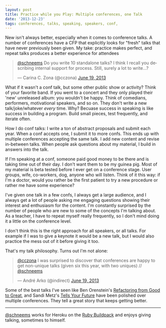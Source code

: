 ```yaml
---
layout: post
title: Practice while you Play: Multiple conferences, one Talk
date: '2013-12-23'
tags: conferences, talks, speaking, speakers, conf,
---
```


New isn't always better, especially when it comes to conference talks. A number of conferences have a CFP that explicitly looks for "fresh" talks that have never previously been given. My take: practice makes perfect, and repeat talks produces a better experience for attendees

<blockquote class="twitter-tweet" lang="en"><p><a href="https://twitter.com/schneems">@schneems</a> Do you write 10 standalone talks? I think I recall you describing internal support for process. Still, surely a lot to write...?</p>&mdash; Carina C. Zona (@cczona) <a href="https://twitter.com/cczona/statuses/347419659626242048">June 19, 2013</a></blockquote>
<script async src="//platform.twitter.com/widgets.js" charset="utf-8"></script>


What if it wasn't a conf talk, but some other public show or activity? Think of your favorite band. If you went to a concert and they only played their 'new' unreleased album: you wouldn't be happy. Think of comedians, performers, motivational speakers, and so on. They don't write a new talk/joke/whatever _every_ time. Why? Becuase success in speaking is like success in building a program. Build small pieces, test frequently, and iterate often.

How I do conf talks: I write a ton of abstract proposals and submit each year. When a conf accepts one, I submit it to more confs. This ends up with multiple conferences accepting the same talk. I add new content and revise in-between talks. When people ask questions about my material, I build in answers into the talk.

If I'm speaking at a conf, someone paid good money to be there and is taking time out of their day. I don't want them to be my guinea pig. Most of my material is beta tested before I ever get on a conference stage. User groups, wife, co-workers, dog, anyone who will listen. Think of it this way: if I'm a doctor, would you rather be the first patient to try a new procedure or rather me have some experience?

I've given one talk in a few confs, I always get a large audience, and I always get a lot of people asking me engaging questions showing their interest and enthusiasm for the content. I'm constantly surprised by the number of people who are new to some of the concepts I'm talking about. As a teacher, I have to repeat myself really frequently, so I don't mind doing it a little on the conference level.

I don't think this is the right approach for all speakers, or all talks. For example if I was to give a keynote it would be a new talk, but I would also practice the mess out of it before giving it too.

That's my talk philosophy. Turns out I'm not alone:

<blockquote class="twitter-tweet" lang="en"><p><a href="https://twitter.com/cczona">@cczona</a> I was surprised to discover that conferences are happy to get non-unique talks (given six this year, with two uniques) // <a href="https://twitter.com/schneems">@schneems</a></p>&mdash; André Arko (@indirect) <a href="https://twitter.com/indirect/statuses/347423399192166400">June 19, 2013</a></blockquote>
<script async src="//platform.twitter.com/widgets.js" charset="utf-8"></script>


Some of the best talks I've seen like Ben Orenstein's [Refactoring from Good to Great](http://www.youtube.com/watch?v=L1G--mPscQM), and Sandi Metz's [Tells Your Future](http://www.youtube.com/watch?v=fhpT6Pc4AqM) have been polished over multiple conferences. They tell a great story that keeps getting better.


-----

[@schneems](http://twitter.com/schneems) works for Heroku on the [Ruby Buildpack](https://github.com/heroku/heroku-buildpack-ruby) and enjoys giving talking, sometimes to himself.


